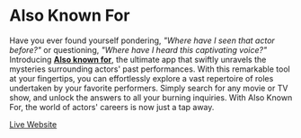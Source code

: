 # Also Known For

Have you ever found yourself pondering, *"Where have I seen that actor before?"* or questioning, *"Where have I heard this captivating voice?"* Introducing **[Also known for](https://frantzke.github.io/also-known-for/)**, the ultimate app that swiftly unravels the mysteries surrounding actors' past performances. With this remarkable tool at your fingertips, you can effortlessly explore a vast repertoire of roles undertaken by your favorite performers. Simply search for any movie or TV show, and unlock the answers to all your burning inquiries. With Also Known For, the world of actors' careers is now just a tap away.

[Live Website](https://frantzke.github.io/also-known-for/)
